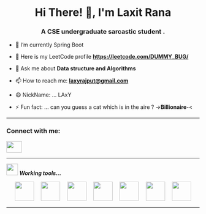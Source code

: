 <h1 align="center">Hi There! 👋, I'm Laxit Rana </h1>
<h3 align="center">A CSE undergraduate sarcastic student .</h3>



<!--
**Dummy-Bug/Dummy-Bug** is a ✨ _special_ ✨ repository because its `README.md` (this file) appears on your GitHub profile.

Here are some ideas to get you started:

-->

- 🔭 I’m currently Spring Boot

- 👯 Here is my LeetCode profile **https://leetcode.com/DUMMY_BUG/**


- 💬 Ask me about **Data structure and Algorithms**

- 📫 How to reach me: **laxyrajput@gmail.com**

- 😄 NickName: ... LAxY

- ⚡ Fun fact: ... can you guess a cat which is in the aire ?    ->**Billionaire**-<

<hr>
<p align="left">
<h3 align="left">Connect with me:</h3>
<a href="https://www.linkedin.com/in/laxit/" target="blank"><img align="center" src="https://cdn.jsdelivr.net/npm/simple-icons@3.0.1/icons/linkedin.svg" height="30" width="40" /></a>
</p>

<!-- ![Dummy-Bug's github stats](https://github-readme-stats.vercel.app/api?username=Dummy-Bug) -->

<hr>

<img src="https://media.giphy.com/media/iY8CRBdQXODJSCERIr/giphy.gif" width="30px">&nbsp;***Working tools...***
<p align="center"> 
  <code> <img height="50" src="https://upload.wikimedia.org/wikipedia/commons/0/0a/Python.svg"> </code>
  <code> <img height="50" src="https://www.vectorlogo.zone/logos/java/java-ar21.svg"> </code>  
  <code> <img height="50" src="https://www.vectorlogo.zone/logos/jupyter/jupyter-ar21.svg"> </code>
  <code> <img height="50" src="https://www.vectorlogo.zone/logos/w3_html5/w3_html5-ar21.svg"> </code>
  <code> <img height="50" src="https://www.vectorlogo.zone/logos/mysql/mysql-ar21.svg"> </code>
  <code> <img height="50" src="https://www.vectorlogo.zone/logos/reactjs/reactjs-ar21.svg"> </code>
  <code> <img height="50" src="https://www.vectorlogo.zone/logos/javascript/javascript-ar21.svg"> </code>

  <hr>
<!--   <p align="left">
 <img src="https://media.giphy.com/media/W5eoZHPpUx9sapR0eu/giphy.gif" width="30px" alt="Git"/>&nbsp;<i><b>Git Activeness</b></i></p> -->
 
<!--  [![Top Langs](https://github-readme-stats.vercel.app/api/top-langs/?username=Dummy-Bug)](https://github.com/Dummy-Bug/github-readme-stats) -->
